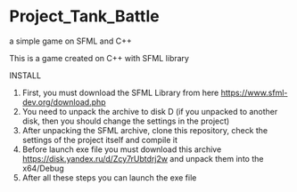 # Project_Tank_Battle
a simple game on SFML and C++

This is a game created on C++ with SFML library

INSTALL
1. First, you must download the SFML Library from here https://www.sfml-dev.org/download.php
2. You need to unpack the archive to disk D (if you unpacked to another disk, then you should change the settings in the project)
3. After unpacking the SFML archive, clone this repository, check the settings of the project itself and compile it
4. Before launch exe file you must download this archive https://disk.yandex.ru/d/Zcy7rUbtdrj2w and unpack them into the x64/Debug
5. After all these steps you can launch the exe file
